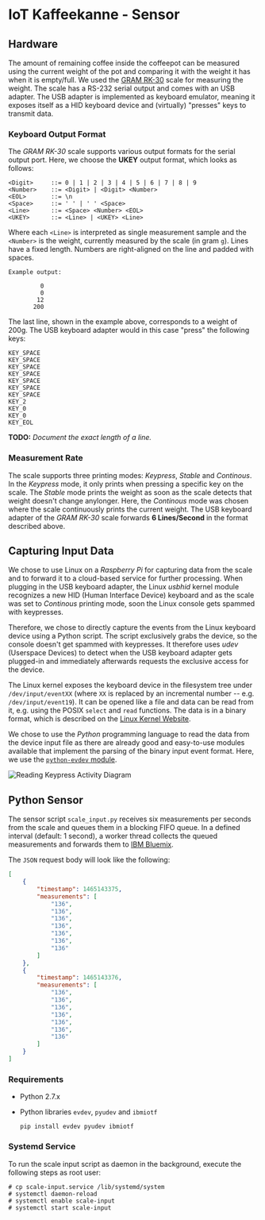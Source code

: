 
# IoT Kaffeekanne - Sensor

## Hardware

The amount of remaining coffee inside the coffeepot can be measured using the current weight of the
pot and comparing it with the weight it has when it is empty/full.
We used the [GRAM RK-30](http://gram.es/eng/productos012.php?idc=46&idp=217) scale for measuring
the weight. The scale has a RS-232 serial output and comes with an USB adapter. The USB adapter
is implemented as keyboard emulator, meaning it exposes itself as a HID keyboard device and
(virtually) "presses" keys to transmit data.

### Keyboard Output Format

The _GRAM RK-30_ scale supports various output formats for the serial output port.
Here, we choose the **UKEY** output format, which looks as follows:

```
<Digit>     ::= 0 | 1 | 2 | 3 | 4 | 5 | 6 | 7 | 8 | 9
<Number>    ::= <Digit> | <Digit> <Number>
<EOL>       ::= \n
<Space>     ::= ' ' | ' ' <Space>
<Line>      ::= <Space> <Number> <EOL>
<UKEY>      ::= <Line> | <UKEY> <Line>
```

Where each `<Line>` is interpreted as single measurement sample and the `<Number>` is the weight,
currently measured by the scale (in gram `g`). Lines have a fixed length. Numbers are right-aligned
on the line and padded with spaces.

```
Example output:

         0
         0
        12
       200
```

The last line, shown in the example above, corresponds to a weight of 200g. The USB keyboard adapter
would in this case "press" the following keys:

```
KEY_SPACE
KEY_SPACE
KEY_SPACE
KEY_SPACE
KEY_SPACE
KEY_SPACE
KEY_SPACE
KEY_2
KEY_0
KEY_0
KEY_EOL
```

**TODO:** _Document the exact length of a line._

### Measurement Rate

The scale supports three printing modes: _Keypress_, _Stable_ and _Continous_. In the _Keypress_
mode, it only prints when pressing a specific key on the scale. The _Stable_ mode prints the
weight as soon as the scale detects that weight doesn't change anylonger. Here, the _Continous_
mode was chosen where the scale continuously prints the current weight.
The USB keyboard adapter of the _GRAM RK-30_ scale forwards **6 Lines/Second** in the format
described above.

## Capturing Input Data

We chose to use Linux on a _Raspberry Pi_ for capturing data from the scale and to forward it to
a cloud-based service for further processing. When plugging in the USB keyboard adapter, the Linux
_usbhid_ kernel module recognizes a new HID (Human Interface Device) keyboard and as the scale
was set to _Continous_ printing mode, soon the Linux console gets spammed with keypresses.

Therefore, we chose to directly capture the events from the Linux keyboard device using a Python
script. The script exclusively grabs the device, so the console doesn't get spammed with keypresses.
It therefore uses _udev_ (Userspace Devices) to detect when the USB keyboard adapter gets plugged-in
and immediately afterwards requests the exclusive access for the device.

The Linux kernel exposes the keyboard device in the filesystem tree under `/dev/input/eventXX`
(where `XX` is replaced by an incremental number -- e.g. `/dev/input/event19`). It can be opened
like a file and data can be read from it, e.g. using the POSIX `select` and `read` functions. The
data is in a binary format, which is described on the [Linux Kernel Website](https://www.kernel.org/doc/Documentation/input/input.txt).

We chose to use the _Python_ programming language to read the data from the device input file as
there are already good and easy-to-use modules available that implement the parsing of the binary
input event format. Here, we use the [`python-evdev` module](http://python-evdev.readthedocs.io/en/latest/).

![Reading Keypress Activity Diagram](http://yuml.me/77b125cb)

## Python Sensor

The sensor script `scale_input.py` receives six measurements per seconds from the scale and queues them in a blocking FIFO queue. In a defined interval (default: 1 second), a worker thread collects the queued measurements and forwards them to [IBM Bluemix](http://www.ibm.com/cloud-computing/bluemix/internet-of-things).

The `JSON` request body will look like the following:

```json
[
    {
        "timestamp": 1465143375,
        "measurements": [
            "136",
            "136",
            "136",
            "136",
            "136",
            "136",
            "136"
        ]
    },
    {
        "timestamp": 1465143376,
        "measurements": [
            "136",
            "136",
            "136",
            "136",
            "136",
            "136",
            "136"
        ]
    }
]
```

### Requirements

* Python 2.7.x
* Python libraries `evdev`, `pyudev` and `ibmiotf`

    ```
    pip install evdev pyudev ibmiotf
    ```

### Systemd Service

To run the scale input script as daemon in the background, execute the following
steps as root user:

```
# cp scale-input.service /lib/systemd/system
# systemctl daemon-reload
# systemctl enable scale-input
# systemctl start scale-input
```
